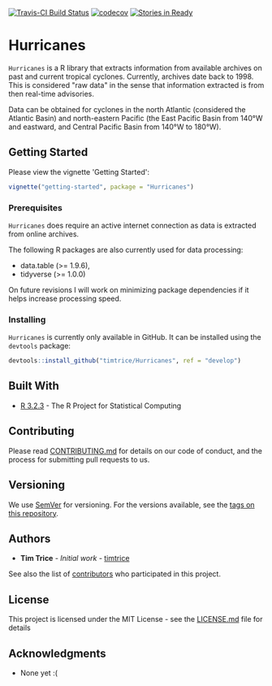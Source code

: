 [comment]: <> (Update branch in Travis badge, codecov badge)

[![Travis-CI Build Status](https://travis-ci.org/timtrice/Hurricanes.svg?branch=issue-38)](https://travis-ci.org/timtrice/Hurricanes) [![codecov](https://codecov.io/github/timtrice/Hurricanes/branch/issue-38/graphs/badge.svg)](https://codecov.io/github/timtrice/Hurricanes) [![Stories in Ready](https://badge.waffle.io/timtrice/Hurricanes.png?label=ready&title=Ready)](https://waffle.io/timtrice/Hurricanes)

# Hurricanes

`Hurricanes` is a R library that extracts information from available archives on past and current tropical cyclones. Currently, archives date back to 1998. This is considered "raw data" in the sense that information extracted is from then real-time advisories. 

Data can be obtained for cyclones in the north Atlantic (considered the Atlantic Basin) and north-eastern Pacific (the East Pacific Basin from 140&deg;W and eastward, and Central Pacific Basin from 140&deg;W to 180&deg;W). 

## Getting Started

Please view the vignette 'Getting Started':

```r
vignette("getting-started", package = "Hurricanes")
```

### Prerequisites

`Hurricanes` does require an active internet connection as data is extracted from online archives. 

The following R packages are also currently used for data processing:

* data.table (>= 1.9.6), 
* tidyverse (>= 1.0.0)

On future revisions I will work on minimizing package dependencies if it helps increase processing speed.

### Installing

`Hurricanes` is currently only available in GitHub. It can be installed using the `devtools` package:

```r
devtools::install_github("timtrice/Hurricanes", ref = "develop")
```

## Built With

* [R 3.2.3](https://www.r-project.org/) - The R Project for Statistical Computing

## Contributing

Please read [CONTRIBUTING.md](https://gist.github.com/timtrice/f2a4c2a020c87669178dad27e73bfce1) for details on our code of conduct, and the process for submitting pull requests to us.

## Versioning

We use [SemVer](http://semver.org/) for versioning. For the versions available, see the [tags on this repository](https://github.com/your/project/tags). 

## Authors

* **Tim Trice** - *Initial work* - [timtrice](https://github.com/timtrice)

See also the list of [contributors](https://github.com/timtrice/Hurricanes/contributors) who participated in this project.

## License

This project is licensed under the MIT License - see the [LICENSE.md](LICENSE.md) file for details

## Acknowledgments

* None yet :(
